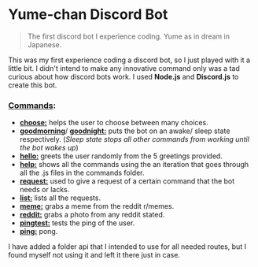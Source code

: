 # Yume-chan Discord Bot
> The first discord bot I experience coding. Yume as in dream in Japanese.

This was my first experience coding a discord bot, so I just played with it a little bit. I didn't intend to make any innovative command only was a tad curious about how discord bots work. I used **Node.js** and **Discord.js** to create this bot.

### [Commands](https://github.com/DYasser/Yume-chan/tree/master/commands):  
- [**choose:**](https://github.com/DYasser/Yume-chan/blob/master/commands/choose.js) helps the user to choose between many choices.
- [**goodmorning**](https://github.com/DYasser/Yume-chan/blob/master/commands/goodmorning.js)/ [**goodnight:**](https://github.com/DYasser/Yume-chan/blob/master/commands/goodnight.js) puts the bot on an awake/ sleep state respectively. (*Sleep state stops all other commands from working until the bot wakes up*)
- [**hello:**](https://github.com/DYasser/Yume-chan/blob/master/commands/hello.js) greets the user randomly from the 5 greetings provided.
- [**help:**](https://github.com/DYasser/Yume-chan/blob/master/commands/help.js) shows all the commands using the an iteration that goes through all the .js files in the commands folder.
- [**request:**](https://github.com/DYasser/Yume-chan/blob/master/commands/request.js) used to give a request of a certain command that the bot needs or lacks.
- [**list:**](https://github.com/DYasser/Yume-chan/blob/master/commands/list.js) lists all the requests.
- [**meme:**](https://github.com/DYasser/Yume-chan/blob/master/commands/meme.js) grabs a meme from the reddit r/memes.
- [**reddit:**](https://github.com/DYasser/Yume-chan/blob/master/commands/reddit.js) grabs a photo from any reddit stated.
- [**pingtest:**](https://github.com/DYasser/Yume-chan/blob/master/commands/pingtest.js) tests the ping of the user.
- [**ping:**](https://github.com/DYasser/Yume-chan/blob/master/commands/ping.js) pong.

I have added a folder api that I intended to use for all needed routes, but I found myself not using it and left it there just in case.
